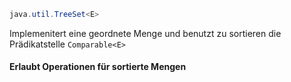 ```Java
java.util.TreeSet<E>
```

Implemenitert eine geordnete Menge und benutzt zu sortieren die Prädikatstelle `Comparable<E>`

#### Erlaubt Operationen für sortierte Mengen